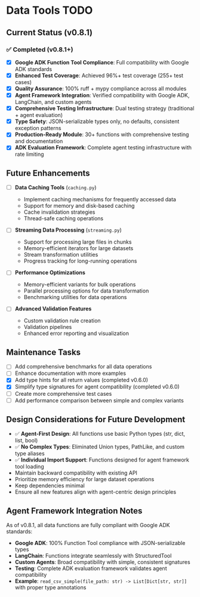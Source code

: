 # Data Tools TODO

## Current Status (v0.8.1)

### ✅ Completed (v0.8.1+)
- [x] **Google ADK Function Tool Compliance**: Full compatibility with Google ADK standards
- [x] **Enhanced Test Coverage**: Achieved 96%+ test coverage (255+ test cases)
- [x] **Quality Assurance**: 100% ruff + mypy compliance across all modules
- [x] **Agent Framework Integration**: Verified compatibility with Google ADK, LangChain, and custom agents
- [x] **Comprehensive Testing Infrastructure**: Dual testing strategy (traditional + agent evaluation)
- [x] **Type Safety**: JSON-serializable types only, no defaults, consistent exception patterns
- [x] **Production-Ready Module**: 30+ functions with comprehensive testing and documentation
- [x] **ADK Evaluation Framework**: Complete agent testing infrastructure with rate limiting

## Future Enhancements

- [ ] **Data Caching Tools** (`caching.py`)
  - Implement caching mechanisms for frequently accessed data
  - Support for memory and disk-based caching
  - Cache invalidation strategies
  - Thread-safe caching operations

- [ ] **Streaming Data Processing** (`streaming.py`)
  - Support for processing large files in chunks
  - Memory-efficient iterators for large datasets
  - Stream transformation utilities
  - Progress tracking for long-running operations

- [ ] **Performance Optimizations**
  - Memory-efficient variants for bulk operations
  - Parallel processing options for data transformation
  - Benchmarking utilities for data operations

- [ ] **Advanced Validation Features**
  - Custom validation rule creation
  - Validation pipelines
  - Enhanced error reporting and visualization

## Maintenance Tasks

- [ ] Add comprehensive benchmarks for all data operations
- [ ] Enhance documentation with more examples
- [x] Add type hints for all return values (completed v0.6.0)
- [x] Simplify type signatures for agent compatibility (completed v0.6.0)
- [ ] Create more comprehensive test cases
- [ ] Add performance comparison between simple and complex variants

## Design Considerations for Future Development
- ✅ **Agent-First Design**: All functions use basic Python types (str, dict, list, bool)
- ✅ **No Complex Types**: Eliminated Union types, PathLike, and custom type aliases
- ✅ **Individual Import Support**: Functions designed for agent framework tool loading
- Maintain backward compatibility with existing API
- Prioritize memory efficiency for large dataset operations
- Keep dependencies minimal
- Ensure all new features align with agent-centric design principles

## Agent Framework Integration Notes

As of v0.8.1, all data functions are fully compliant with Google ADK standards:
- **Google ADK**: 100% Function Tool compliance with JSON-serializable types
- **LangChain**: Functions integrate seamlessly with StructuredTool
- **Custom Agents**: Broad compatibility with simple, consistent signatures
- **Testing**: Complete ADK evaluation framework validates agent compatibility
- **Example**: `read_csv_simple(file_path: str) -> List[Dict[str, str]]` with proper type annotations